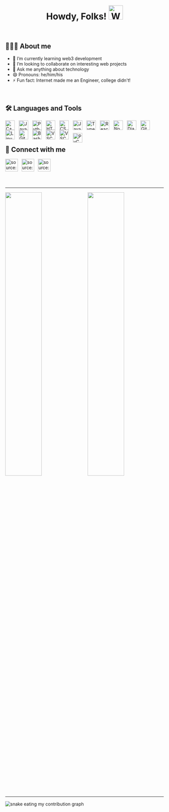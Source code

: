 <h1 align="center">Howdy, Folks! <img src="https://raw.githubusercontent.com/nixin72/nixin72/master/wave.gif" alt="Waving hand animated gif" height="45" width="45" /></h1>

<br>

## 👨🏻‍💻 About me
- 🌱 I’m currently learning web3 development
- 👯 I’m looking to collaborate on interesting web projects
- 💬 Ask me anything about technology
- 😄 Pronouns: he/him/his
- ⚡ Fun fact: Internet made me an Engineer, college didn't!
<br>

## 🛠 Languages and Tools
<img align="left" alt="C++" width="30px" style="padding-right:10px;" src="https://cdn.jsdelivr.net/gh/devicons/devicon/icons/cplusplus/cplusplus-line.svg" />
<img align="left" alt="Java" width="30px" style="padding-right:10px;" src="https://cdn.jsdelivr.net/gh/devicons/devicon/icons/java/java-original.svg"/>
<img align="left" alt="Python" width="30px" style="padding-right:10px;" src="https://cdn.jsdelivr.net/gh/devicons/devicon/icons/python/python-plain.svg" />
<img align="left" alt="HTML" width="30px" style="padding-right:10px;" src="https://cdn.jsdelivr.net/gh/devicons/devicon/icons/html5/html5-plain.svg" />
<img align="left" alt="CSS" width="30px" style="padding-right:10px;" src="https://cdn.jsdelivr.net/gh/devicons/devicon/icons/css3/css3-plain.svg" />
<img align="left" alt="JavaScript" width="30px" style="padding-right:10px;" src="https://cdn.jsdelivr.net/gh/devicons/devicon/icons/javascript/javascript-plain.svg" />
<img align="left" alt="TypeScript" width="30px" style="padding-right:10px;" src="https://cdn.jsdelivr.net/gh/devicons/devicon/icons/typescript/typescript-plain.svg" />
<img align="left" alt="React" width="30px" style="padding-right:10px;" src="https://cdn.jsdelivr.net/gh/devicons/devicon/icons/react/react-original.svg" />
<img align="left" alt="NodeJS" width="30px" style="padding-right:10px;" src="https://cdn.jsdelivr.net/gh/devicons/devicon/icons/nodejs/nodejs-original.svg" />
<img align="left" alt="Django" width="30px" style="padding-right:10px;" src="https://cdn.jsdelivr.net/gh/devicons/devicon/icons/django/django-plain.svg" />
<img align="left" alt="Git" width="30px" style="padding-right:10px;" src="https://cdn.jsdelivr.net/gh/devicons/devicon/icons/git/git-original.svg" />
<img align="left" alt="Linux" width="30px" style="padding-right:10px;" src="https://cdn.jsdelivr.net/gh/devicons/devicon/icons/linux/linux-original.svg" />
<img align="left" alt="GitHub" width="30px" style="padding-right:10px;" src="https://github.githubassets.com/images/modules/logos_page/Octocat.png" />
<img align="left" alt="Bash" width="30px" style="padding-right:10px;" src="https://cdn.jsdelivr.net/gh/devicons/devicon/icons/bash/bash-original.svg" />
<img align="left" alt="VSCode" width="30px" style="padding-right:10px;" src="https://upload.wikimedia.org/wikipedia/commons/9/9a/Visual_Studio_Code_1.35_icon.svg" />
<img align="left" alt="VSCode" width="30px" style="padding-right:10px;" src="https://upload.wikimedia.org/wikipedia/commons/c/c0/WebStorm_Icon.svg" />
<img align="left" alt="PyCharm" width="30px" style="padding-right:10px; padding-top:10px;" src="https://upload.wikimedia.org/wikipedia/commons/1/1d/PyCharm_Icon.svg" />
       
<br><br><br>

## 🔗 Connect with me
<a href="https://linkedin.com/in/raodevendrasingh" target="_blank" rel="noopener noreferrer"><img src="https://i.imgur.com/kF9HMpz.png" width=40px height=40px title="source: imgur.com" /></a>    &nbsp;    <a href="https://twitter.com/raoxdevendra" target="_blank" rel="noopener noreferrer"><img src="https://i.imgur.com/G7yTDHP.png" width=40px height=40px title="source: imgur.com" /></a>    &nbsp;    <a href="https://polywork.com/raodevendrasingh" target="_blank" rel="noopener noreferrer"><img src="https://i.imgur.com/EEo2g39.png" width=40px height=40px title="source: imgur.com" /></a>    &nbsp;    
<br><br>

<hr>


<img  src="https://github-readme-stats.vercel.app/api?username=DevTheDeveloperGuy&show_icons=true&count_private=true&theme=react" width="48%" align="right">  
<img  src="https://github-readme-streak-stats.herokuapp.com/?user=DevTheDeveloperGuy&theme=react" width="48%"> 

<br><hr>
![snake eating my contribution graph](https://github.com/DevTheDeveloperGuy/DevTheDeveloperGuy/blob/output/github-contribution-grid-snake.svg)


<!------------------------------------------------------------------------------------------------------------------------------------------------------------------>

<!--
**DevTheDeveloperGuy/DevTheDeveloperGuy** is a ✨ _special_ ✨ repository because its `README.md` (this file) appears on your GitHub profile.

- 🔭 I’m currently working on ...

- 🤔 I’m looking for help with ...
- 📫 How to reach me: ...

Here are some ideas to get you started:
-->


<!-- ![](https://komarev.com/ghpvc/?username=DevTheDeveloperguy&style=plastic&label=Profile+views) <br> -->

<!--## 🛠 &nbsp;Tech Stack

- 💻 &nbsp;
  ![C++](https://img.shields.io/badge/-C++-333333?style=flat&logo=C%2B%2B&logoColor=00599C)
- 🌐 &nbsp;
  ![HTML5](https://img.shields.io/badge/-HTML5-333333?style=flat&logo=HTML5)
  ![CSS](https://img.shields.io/badge/-CSS-333333?style=flat&logo=CSS3&logoColor=1572B6)
- 🛢 &nbsp;
  ![MySQL](https://img.shields.io/badge/-MySQL-333333?style=flat&logo=mysql)
- ⚙️ &nbsp;
  ![Git](https://img.shields.io/badge/-Git-333333?style=flat&logo=git)
  ![GitHub](https://img.shields.io/badge/-GitHub-333333?style=flat&logo=github)
  ![Markdown](https://img.shields.io/badge/-Markdown-333333?style=flat&logo=markdown)
- 🔧 &nbsp;
  ![Visual Studio Code](https://img.shields.io/badge/-Visual%20Studio%20Code-333333?style=flat&logo=visual-studio-code&logoColor=007ACC)-->
 
